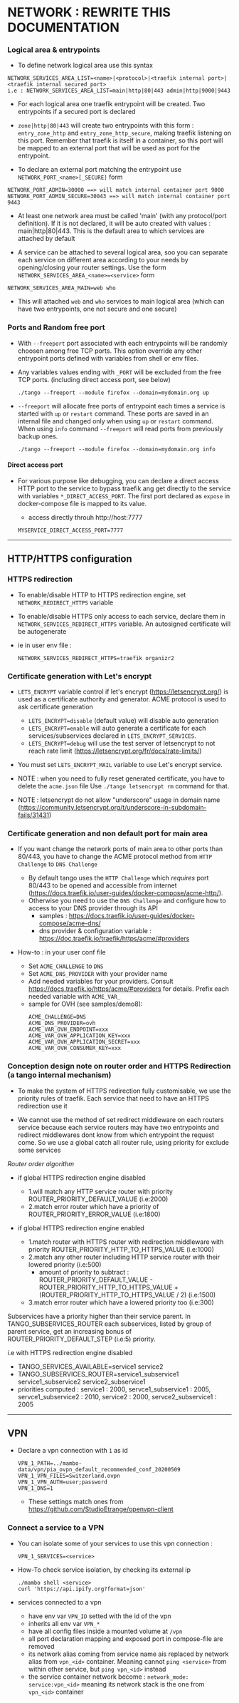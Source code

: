 # NETWORK : REWRITE THIS DOCUMENTATION

### Logical area & entrypoints

* To define network logical area use this syntax

```
NETWORK_SERVICES_AREA_LIST=<name>|<protocol>|<traefik internal port>|<traefik internal secured port>
i.e : NETWORK_SERVICES_AREA_LIST=main|http|80|443 admin|http|9000|9443
```

* For each logical area one traefik entrypoint will be created. Two entrypoints if a secured port is declared

* `zone|http|80|443` will create two entrypoints with this form : `entry_zone_http` and `entry_zone_http_secure`, making traefik listening on this port. Remember that traefik is itself in a container, so this port will be mapped to an external port that will be used as port for the entrypoint.

* To declare an external port matching the entrypoint use `NETWORK_PORT_<name>[_SECURE]` form
```
NETWORK_PORT_ADMIN=30000 ==> will match internal container port 9000
NETWORK_PORT_ADMIN_SECURE=30043 ==> will match internal container port 9443
```


* At least one network area must be called 'main' (with any protocol/port definition). If it is not declared, it will be auto created with values : main|http|80|443. This is the default area to which services are attached by default

* A service can be attached to several logical area, soo you can separate each service on different area according to your needs by opening/closing your router settings. Use the form `NETWORK_SERVICES_AREA_<name>=<service>` form 

```
NETWORK_SERVICES_AREA_MAIN=web who
```

* This will attached `web` and `who` services to main logical area (which can have two entrypoints, one not secure and one secure)

### Ports and Random free port

* With `--freeport` port associated with each entrypoints will be randomly choosen among free TCP ports. This option override any other entrypoint ports defined with variables from shell or env files.

* Any variables values ending with `_PORT` will be excluded from the free TCP ports. (including direct access port, see below)

    ```
    ./tango --freeport --module firefox --domain=mydomain.org up
    ```
    

* `--freeport` will allocate free ports of entrypoint each times a service is started with `up` or `restart` command. These ports are saved in an internal file and changed only when using `up` or `restart` command. When using `info` command `--freeport` will read ports from previously backup ones.

    ```
    ./tango --freeport --module firefox --domain=mydomain.org info
    ```
    

#### Direct access port

* For various purpose like debugging, you can declare a direct access HTTP port to the service to bypass traefik ang get directly to the service with variables `*_DIRECT_ACCESS_PORT`. The first port declared as `expose` in docker-compose file is mapped to its value.

    * access directly throuh http://host:7777
    ```
    MYSERVICE_DIRECT_ACCESS_PORT=7777
    ```

----
## HTTP/HTTPS configuration

### HTTPS redirection

* To enable/disable HTTP to HTTPS redirection engine, set `NETWORK_REDIRECT_HTTPS` variable
* To enable/disable HTTPS only access to each service, declare them in `NETWORK_SERVICES_REDIRECT_HTTPS` variable. An autosigned certificate will be autogenerate

* ie in user env file : 
    ```
    NETWORK_SERVICES_REDIRECT_HTTPS=traefik organizr2
    ```
### Certificate generation with Let's encrypt

* `LETS_ENCRYPT` variable control if let's encrypt (https://letsencrypt.org/) is used as a certificate authority and generator. ACME protocol is used to ask certificate generation
    * `LETS_ENCRYPT=disable` (default value) will disable auto generation
    * `LETS_ENCRYPT=enable` will auto generate a certificate for each services/subservices declared in `LETS_ENCRYPT_SERVICES`.
    * `LETS_ENCRYPT=debug` will use the test server of letsencrypt to not reach rate limit (https://letsencrypt.org/fr/docs/rate-limits/)

* You must set `LETS_ENCRYPT_MAIL` variable to use Let's encrypt service.

* NOTE : when you need to fully reset generated certificate, you have to delete the `acme.json` file Use `./tango letsencrypt rm` command for that.

* NOTE : letsencrypt do not allow "underscore" usage in domain name (https://community.letsencrypt.org/t/underscore-in-subdomain-fails/31431)

### Certificate generation and non default port for main area

* If you want change the network ports of main area to other ports than 80/443, you have to change the ACME protocol method from `HTTP Challenge` to `DNS Challenge`
    * By default tango uses the `HTTP Challenge` which *requires* port 80/443 to be opened and accessible from internet (https://docs.traefik.io/user-guides/docker-compose/acme-http/). 
    * Otherwise you need to use the `DNS Challenge` and configure how to access to your DNS provider through its API 
        * samples : https://docs.traefik.io/user-guides/docker-compose/acme-dns/
        * dns provider & configuration variable : https://doc.traefik.io/traefik/https/acme/#providers

* How-to : in your user conf file
    * Set `ACME_CHALLENGE` to `DNS`
    * Set `ACME_DNS_PROVIDER` with your provider name 
    * Add needed variables for your providers. Consult https://docs.traefik.io/https/acme/#providers for details. Prefix each needed variable with `ACME_VAR_`
    * sample for OVH (see samples/demo8):
        ```
        ACME_CHALLENGE=DNS
        ACME_DNS_PROVIDER=ovh
        ACME_VAR_OVH_ENDPOINT=xxx
        ACME_VAR_OVH_APPLICATION_KEY=xxx
        ACME_VAR_OVH_APPLICATION_SECRET=xxx
        ACME_VAR_OVH_CONSUMER_KEY=xxx
        ```




### Conception design note on router order and HTTPS Redirection (a tango internal mechanism)

* To make the system of HTTPS redirection fully customisable, we use the priority rules of traefik. Each service that need to have an HTTPS redirection use it

* We cannot use the method of set redirect middleware on each routers service because each service routers may have two entrypoints and redirect middlewares dont know from which entrypoint the request come. So we use a global catch all router rule, using priority for exclude some services

*Router order algorithm*

* if global HTTPS redirection engine disabled
    * 1.will match any HTTP service router with priority ROUTER_PRIORITY_DEFAULT_VALUE (i.e:2000)
	* 2.match error router which have a priority of ROUTER_PRIORITY_ERROR_VALUE (i.e:1800)

* if global HTTPS redirection engine enabled
    * 1.match router with HTTPS router with redirection middleware with priority ROUTER_PRIORITY_HTTP_TO_HTTPS_VALUE (i.e:1000)
    * 2.match any other router including HTTP service router with their lowered priority (i.e:500)
        * amount of priority to subtract : ROUTER_PRIORITY_DEFAULT_VALUE - ROUTER_PRIORITY_HTTP_TO_HTTPS_VALUE + (ROUTER_PRIORITY_HTTP_TO_HTTPS_VALUE / 2) (i.e:1500)
	* 3.match error router which have a lowered priority too (i.e:300)

Subservices have a priority higher than their service parent. 
In TANGO_SUBSERVICES_ROUTER each subservices, listed by group of parent service, get an increasing bonus of ROUTER_PRIORITY_DEFAULT_STEP (i.e:5) priority.

i.e with HTTPS redirection engine disabled
* TANGO_SERVICES_AVAILABLE=service1 service2
* TANGO_SUBSERVICES_ROUTER=service1_subservice1 service1_subservice2 service2_subservice1
* priorities computed : service1 : 2000, servce1_subservice1 : 2005, servce1_subservice2 : 2010,  service2 : 2000, servce2_subservice1 : 2005

----
## VPN

* Declare a vpn connection with `1` as id
    ```
    VPN_1_PATH=../mambo-data/vpn/pia_ovpn_default_recommended_conf_20200509
    VPN_1_VPN_FILES=Switzerland.ovpn
    VPN_1_VPN_AUTH=user;password
    VPN_1_DNS=1
    ```
    * These settings match ones from https://github.com/StudioEtrange/openvpn-client


### Connect a service to a VPN
* You can isolate some of your services to use this vpn connection :
    ```
    VPN_1_SERVICES=<service>
    ```

* How-To check service isolation, by checking its external ip
    ```
    ./mambo shell <service>
    curl 'https://api.ipify.org?format=json'
    ```

* services connected to a vpn 
    * have env var `VPN_ID` setted with the id of the vpn
    * inherits all env var `VPN_*`
    * have all config files inside a mounted volume at `/vpn`
    * all port declaration mapping and exposed port in compose-file are removed
    * its network alias coming from service name ais replaced by network alias from `vpn_<id>` container. Meaning cannot `ping <service>` from within other service, but `ping vpn_<id>` instead
    * the service container network become : `network_mode: service:vpn_<id>` meaning its network stack is the one from `vpn_<id>` container



